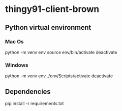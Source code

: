# thingy91-client-brown

## Python virtual environment

### Mac Os
python -m venv env
source env/bin/activate
deactivate

### Windows
python -m venv env
./env/Scripts/activate
deactivate

## Dependencies

pip install -r requirements.txt